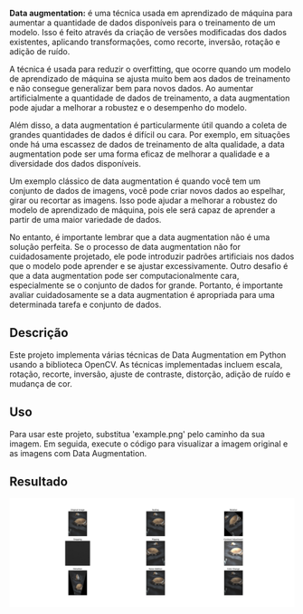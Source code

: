 **Data augmentation:** é uma técnica usada em aprendizado de máquina para aumentar a quantidade de dados disponíveis para o treinamento de um modelo. Isso é feito através da criação de versões modificadas dos dados existentes, aplicando transformações, como recorte, inversão, rotação e adição de ruído.

A técnica é usada para reduzir o overfitting, que ocorre quando um modelo de aprendizado de máquina se ajusta muito bem aos dados de treinamento e não consegue generalizar bem para novos dados. Ao aumentar artificialmente a quantidade de dados de treinamento, a data augmentation pode ajudar a melhorar a robustez e o desempenho do modelo.

Além disso, a data augmentation é particularmente útil quando a coleta de grandes quantidades de dados é difícil ou cara. Por exemplo, em situações onde há uma escassez de dados de treinamento de alta qualidade, a data augmentation pode ser uma forma eficaz de melhorar a qualidade e a diversidade dos dados disponíveis.

Um exemplo clássico de data augmentation é quando você tem um conjunto de dados de imagens, você pode criar novos dados ao espelhar, girar ou recortar as imagens. Isso pode ajudar a melhorar a robustez do modelo de aprendizado de máquina, pois ele será capaz de aprender a partir de uma maior variedade de dados.

No entanto, é importante lembrar que a data augmentation não é uma solução perfeita. Se o processo de data augmentation não for cuidadosamente projetado, ele pode introduzir padrões artificiais nos dados que o modelo pode aprender e se ajustar excessivamente. Outro desafio é que a data augmentation pode ser computacionalmente cara, especialmente se o conjunto de dados for grande. Portanto, é importante avaliar cuidadosamente se a data augmentation é apropriada para uma determinada tarefa e conjunto de dados.

## Descrição
Este projeto implementa várias técnicas de Data Augmentation em Python usando a biblioteca OpenCV. As técnicas implementadas incluem escala, rotação, recorte, inversão, ajuste de contraste, distorção, adição de ruído e mudança de cor.

## Uso
Para usar este projeto, substitua 'example.png' pelo caminho da sua imagem. Em seguida, execute o código para visualizar a imagem original e as imagens com Data Augmentation.

## Resultado
![](Figure_1.png "Resultado")
